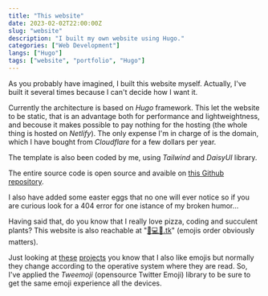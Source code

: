 ```yaml
---
title: "This website"
date: 2023-02-02T22:00:00Z
slug: "website"
description: "I built my own website using Hugo."
categories: ["Web Development"]
langs: ["Hugo"]
tags: ["website", "portfolio", "Hugo"]
---
```


As you probably have imagined, I built this website myself. Actually, I've built it several times because I can't decide how I want it.

Currently the architecture is based on _Hugo_ framework. This let the website to be static, that is an advantage both for performance and lightweightness, and becouse it makes possible to pay nothing for the hosting (the whole thing is hosted on _Netlify_). The only expense I'm in charge of is the domain, which I have bought from _Cloudflare_ for a few dollars per year.

The template is also been coded by me, using _Tailwind_ and _DaisyUI_ library.

The entire source code is open source and avaible on [this Github repository](https://github.com/jacksalici/jacksalici.com).

I also have added some easter eggs that no one will ever notice so if you are curious look for a 404 error for one istance of my broken humor...

Having said that, do you know that I really love pizza, coding and succulent plants? This website is also reachable at "[🍕💻🌵.tk](http://🍕💻🌵.tk)" (emojis order obviously matters).

Just looking at [these](/projects/emojipoll/) [projects](/projects/emoji-list-api/) you know that I also like emojis but normally they change according to the operative system where they are read. So, I've applied the _Tweemoji_ (opensource Twitter Emoji) library to be sure to get the same emoji experience all the devices.

